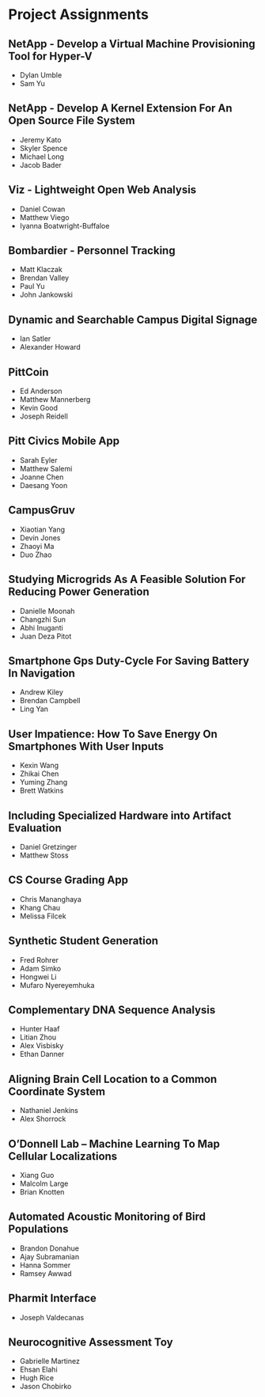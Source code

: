 # Project Assignments

## NetApp - Develop a Virtual Machine Provisioning Tool for Hyper-V
- Dylan Umble
- Sam Yu

## NetApp - Develop A Kernel Extension For An Open Source File System
- Jeremy Kato
- Skyler Spence
- Michael Long
- Jacob Bader

## Viz - Lightweight Open Web Analysis
- Daniel Cowan
- Matthew Viego
- Iyanna Boatwright-Buffaloe

## Bombardier - Personnel Tracking
- Matt Klaczak
- Brendan Valley
- Paul Yu
- John Jankowski

## Dynamic and Searchable Campus Digital Signage
- Ian Satler
- Alexander Howard

## PittCoin
- Ed Anderson
- Matthew Mannerberg
- Kevin Good
- Joseph Reidell

## Pitt Civics Mobile App
- Sarah Eyler
- Matthew Salemi
- Joanne Chen
- Daesang Yoon

## CampusGruv
- Xiaotian Yang
- Devin Jones
- Zhaoyi Ma
- Duo Zhao

## Studying Microgrids As A Feasible Solution For Reducing Power Generation
- Danielle Moonah
- Changzhi Sun
- Abhi Inuganti
- Juan Deza Pitot

## Smartphone Gps Duty-Cycle For Saving Battery In Navigation
- Andrew Kiley
- Brendan Campbell
- Ling Yan

## User Impatience: How To Save Energy On Smartphones With User Inputs
- Kexin Wang
- Zhikai Chen
- Yuming Zhang
- Brett Watkins

## Including Specialized Hardware into Artifact Evaluation
- Daniel Gretzinger
- Matthew Stoss

## CS Course Grading App
- Chris Mananghaya
- Khang Chau
- Melissa Filcek

## Synthetic Student Generation
- Fred Rohrer
- Adam Simko
- Hongwei Li
- Mufaro Nyereyemhuka

## Complementary DNA Sequence Analysis
- Hunter Haaf
- Litian Zhou
- Alex Visbisky
- Ethan Danner

## Aligning Brain Cell Location to a Common Coordinate System
- Nathaniel Jenkins
- Alex Shorrock

## O’Donnell Lab – Machine Learning To Map Cellular Localizations
- Xiang Guo
- Malcolm Large
- Brian Knotten

## Automated Acoustic Monitoring of Bird Populations
- Brandon Donahue
- Ajay Subramanian
- Hanna Sommer
- Ramsey Awwad

## Pharmit Interface
- Joseph Valdecanas

## Neurocognitive Assessment Toy
- Gabrielle Martinez
- Ehsan Elahi
- Hugh Rice
- Jason Chobirko

